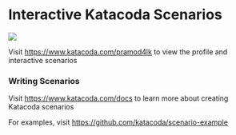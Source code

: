 # Interactive Katacoda Scenarios

[![](http://shields.katacoda.com/katacoda/pramod4lk/count.svg)](https://www.katacoda.com/pramod4lk "Get your profile on Katacoda.com")

Visit https://www.katacoda.com/pramod4lk to view the profile and interactive scenarios

### Writing Scenarios
Visit https://www.katacoda.com/docs to learn more about creating Katacoda scenarios

For examples, visit https://github.com/katacoda/scenario-example
